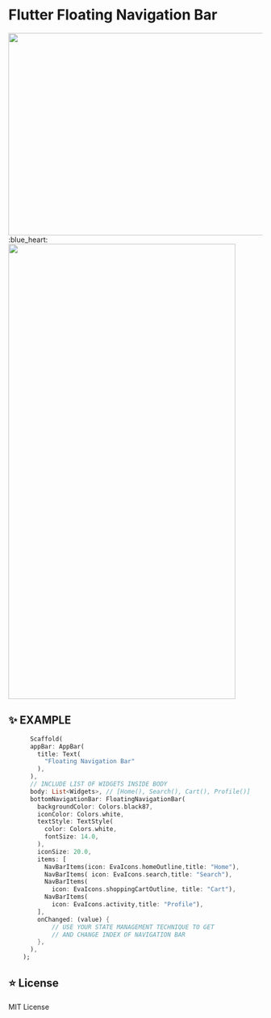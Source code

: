 #  Flutter Floating Navigation Bar


<img width="800" height="400" src="https://github.com/tailoristic/floating_navigation_bar/blob/master/example/images/fnb_crop.jpg?raw=true">
<br/>
:blue_heart:

<img width="450" height="900" src="https://github.com/tailoristic/floating_navigation_bar/blob/master/example/images/floating_navigation_bar.jpg?raw=true">

## ✨ EXAMPLE

```dart
      Scaffold(
      appBar: AppBar(
        title: Text(
          "Floating Navigation Bar"
        ),
      ),
      // INCLUDE LIST OF WIDGETS INSIDE BODY
      body: List<Widgets>, // [Home(), Search(), Cart(), Profile()]
      bottomNavigationBar: FloatingNavigationBar(
        backgroundColor: Colors.black87,
        iconColor: Colors.white,
        textStyle: TextStyle(
          color: Colors.white,
          fontSize: 14.0,
        ),
        iconSize: 20.0,
        items: [
          NavBarItems(icon: EvaIcons.homeOutline,title: "Home"),
          NavBarItems( icon: EvaIcons.search,title: "Search"),
          NavBarItems(
            icon: EvaIcons.shoppingCartOutline, title: "Cart"),
          NavBarItems(
            icon: EvaIcons.activity,title: "Profile"),
        ],
        onChanged: (value) {
            // USE YOUR STATE MANAGEMENT TECHNIQUE TO GET
            // AND CHANGE INDEX OF NAVIGATION BAR
        },
      ),
    );

```



## ⭐️ License

MIT License
